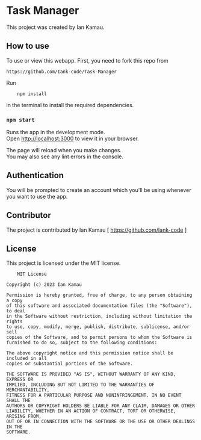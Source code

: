 # Task Manager
This project was created by Ian Kamau.

## How to use
To use or view this webapp.
First, you need to fork this repo from

    https://github.com/Iank-code/Task-Manager
Run

        npm install
in the terminal to install the required dependencies.

### `npm start`

Runs the app in the development mode.\
Open [http://localhost:3000](http://localhost:3000) to view it in your browser.

The page will reload when you make changes.\
You may also see any lint errors in the console.

## Authentication
You will be prompted to create an account which you'll be using whenever you want to use the app.


## Contributor
The project is contributed by Ian Kamau [ https://github.com/Iank-code ]

## License
This project is licensed under the MIT license.

        MIT License

    Copyright (c) 2023 Ian Kamau

    Permission is hereby granted, free of charge, to any person obtaining a copy
    of this software and associated documentation files (the "Software"), to deal
    in the Software without restriction, including without limitation the rights
    to use, copy, modify, merge, publish, distribute, sublicense, and/or sell
    copies of the Software, and to permit persons to whom the Software is
    furnished to do so, subject to the following conditions:

    The above copyright notice and this permission notice shall be included in all
    copies or substantial portions of the Software.

    THE SOFTWARE IS PROVIDED "AS IS", WITHOUT WARRANTY OF ANY KIND, EXPRESS OR
    IMPLIED, INCLUDING BUT NOT LIMITED TO THE WARRANTIES OF MERCHANTABILITY,
    FITNESS FOR A PARTICULAR PURPOSE AND NONINFRINGEMENT. IN NO EVENT SHALL THE
    AUTHORS OR COPYRIGHT HOLDERS BE LIABLE FOR ANY CLAIM, DAMAGES OR OTHER
    LIABILITY, WHETHER IN AN ACTION OF CONTRACT, TORT OR OTHERWISE, ARISING FROM,
    OUT OF OR IN CONNECTION WITH THE SOFTWARE OR THE USE OR OTHER DEALINGS IN THE
    SOFTWARE.